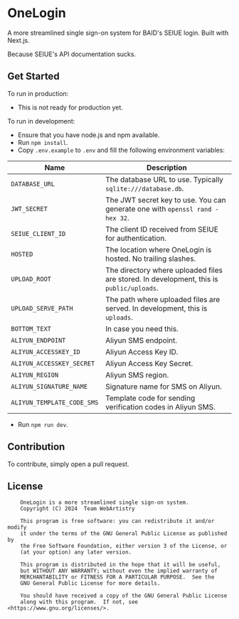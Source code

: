 # OneLogin

A more streamlined single sign-on system for BAID's SEIUE login. Built with Next.js.

Because SEIUE's API documentation sucks.

## Get Started

To run in production:

* This is not ready for production yet.

To run in development:

* Ensure that you have node.js and npm available.
* Run `npm install`.
* Copy `.env.example` to `.env` and fill the following environment variables:

| Name                       | Description                                                                              |
|----------------------------|------------------------------------------------------------------------------------------|
| `DATABASE_URL`             | The database URL to use. Typically `sqlite:///database.db`.                              |
| `JWT_SECRET`               | The JWT secret key to use. You can generate one with `openssl rand -hex 32`.             |
| `SEIUE_CLIENT_ID`          | The client ID received from SEIUE for authentication.                                    |
| `HOSTED`                   | The location where OneLogin is hosted. No trailing slashes.                              |
| `UPLOAD_ROOT`              | The directory where uploaded files are stored. In development, this is `public/uploads`. |
| `UPLOAD_SERVE_PATH`        | The path where uploaded files are served. In development, this is `uploads`.             |
| `BOTTOM_TEXT`              | In case you need this.                                                                   |
| `ALIYUN_ENDPOINT`          | Aliyun SMS endpoint.                                                                     |
| `ALIYUN_ACCESSKEY_ID`      | Aliyun Access Key ID.                                                                    |
| `ALIYUN_ACCESSKEY_SECRET`  | Aliyun Access Key Secret.                                                                |
| `ALIYUN_REGION`            | Aliyun SMS region.                                                                       |
| `ALIYUN_SIGNATURE_NAME`    | Signature name for SMS on Aliyun.                                                        |
| `ALIYUN_TEMPLATE_CODE_SMS` | Template code for sending verification codes in Aliyun SMS.                              |

* Run `npm run dev`.

## Contribution

To contribute, simply open a pull request.

## License

```
    OneLogin is a more streamlined single sign-on system.
    Copyright (C) 2024  Team WebArtistry

    This program is free software: you can redistribute it and/or modify
    it under the terms of the GNU General Public License as published by
    the Free Software Foundation, either version 3 of the License, or
    (at your option) any later version.

    This program is distributed in the hope that it will be useful,
    but WITHOUT ANY WARRANTY; without even the implied warranty of
    MERCHANTABILITY or FITNESS FOR A PARTICULAR PURPOSE.  See the
    GNU General Public License for more details.

    You should have received a copy of the GNU General Public License
    along with this program.  If not, see <https://www.gnu.org/licenses/>.
```

